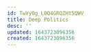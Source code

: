 ```yaml
---
id: TwVyOg_L0Q4GRQZHt5QWV
title: Deep Politics
desc: ''
updated: 1643723096356
created: 1643723096356
---
```


